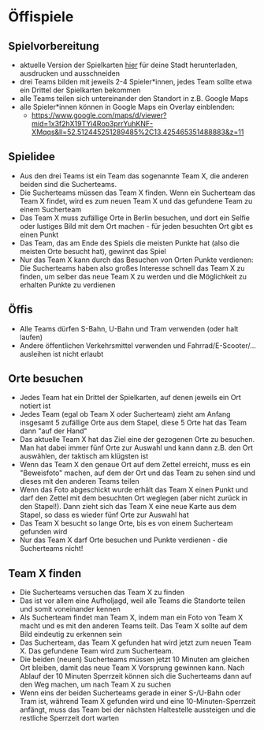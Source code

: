 # Öffispiele

## Spielvorbereitung

- aktuelle Version der Spielkarten [hier](https://github.com/linuskoester/oeffispiele/releases) für deine Stadt herunterladen, ausdrucken und ausschneiden
- drei Teams bilden mit jeweils 2-4 Spieler*innen, jedes Team sollte etwa ein Drittel der Spielkarten bekommen
- alle Teams teilen sich untereinander den Standort in z.B. Google Maps
- alle Spieler*innen können in Google Maps ein Overlay einblenden:
    - https://www.google.com/maps/d/viewer?mid=1x3f2hX19TYi4Rop3prrYuhKNF-XMqqs&ll=52.512445251289485%2C13.425465351488883&z=11

## Spielidee

- Aus den drei Teams ist ein Team das sogenannte Team X, die anderen beiden sind die Sucherteams.
- ⁠Die Sucherteams müssen das Team X finden. Wenn ein Sucherteam das Team X findet, wird es zum neuen Team X und das gefundene Team zu einem Sucherteam
- ⁠Das Team X muss zufällige Orte in Berlin besuchen, und dort ein Selfie oder lustiges Bild mit dem Ort machen - für jeden besuchten Ort gibt es einen Punkt
- Das Team, das am Ende des Spiels die meisten Punkte hat (also die meisten Orte besucht hat), gewinnt das Spiel
- ⁠Nur das Team X kann durch das Besuchen von Orten Punkte verdienen: Die Sucherteams haben also großes Interesse schnell das Team X zu finden, um selber das neue Team X zu werden und die Möglichkeit zu erhalten Punkte zu verdienen

## Öffis

- ⁠Alle Teams dürfen S-Bahn, U-Bahn und Tram verwenden (oder halt laufen)
- Andere öffentlichen Verkehrsmittel verwenden und ⁠Fahrrad/E-Scooter/... ausleihen ist nicht erlaubt

## Orte besuchen

- ⁠Jedes Team hat ein Drittel der Spielkarten, auf denen jeweils ein Ort notiert ist
- ⁠Jedes Team (egal ob Team X oder Sucherteam) zieht am Anfang insgesamt 5 zufällige Orte aus dem Stapel, diese 5 Orte hat das Team dann "auf der Hand"
- ⁠Das aktuelle Team X hat das Ziel eine der gezogenen Orte zu besuchen. Man hat dabei immer fünf Orte zur Auswahl und kann dann z.B. den Ort auswählen, der taktisch am klügsten ist
- ⁠Wenn das Team X den genaue Ort auf dem Zettel erreicht, muss es ein "Beweisfoto" machen, auf dem der Ort und das Team zu sehen sind und dieses mit den anderen Teams teilen
- ⁠Wenn das Foto abgeschickt wurde erhält das Team X einen Punkt und darf den Zettel mit dem besuchten Ort weglegen (aber nicht zurück in den Stapel!). Dann zieht sich das Team X eine neue Karte aus dem Stapel, so dass es wieder fünf Orte zur Auswahl hat
- ⁠Das Team X besucht so lange Orte, bis es von einem Sucherteam gefunden wird
- ⁠Nur das Team X darf Orte besuchen und Punkte verdienen - die Sucherteams nicht!

## Team X finden

- Die Sucherteams versuchen das Team X zu finden
- ⁠Das ist vor allem eine Aufholjagd, weil alle Teams die Standorte teilen und somit voneinander kennen
- Als Sucherteam findet man Team X, indem man ein Foto von Team X macht und es mit den anderen Teams teilt. Das Team X sollte auf dem Bild eindeutig zu erkennen sein
- ⁠Das Sucherteam, das Team X gefunden hat wird jetzt zum neuen Team X. Das gefundene Team wird zum Sucherteam.
- ⁠Die beiden (neuen) Sucherteams müssen jetzt 10 Minuten am gleichen Ort bleiben, damit das neue Team X Vorsprung gewinnen kann. Nach Ablauf der 10 Minuten Sperrzeit können sich die Sucherteams dann auf den Weg machen, um nach Team X zu suchen
- ⁠Wenn eins der beiden Sucherteams gerade in einer S-/U-Bahn oder Tram ist, während Team X gefunden wird und eine 10-Minuten-Sperrzeit anfängt, muss das Team bei der nächsten Haltestelle aussteigen und die restliche Sperrzeit dort warten
